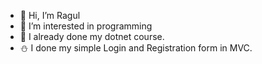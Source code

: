 - 👋 Hi, I’m Ragul
- 👀 I’m interested in programming
- 🌱 I already done my dotnet course.
- ⛄ I done my simple Login and Registration form in MVC.



